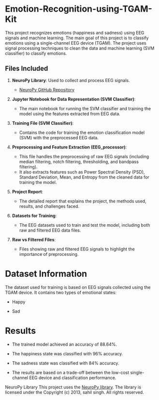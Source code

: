 # Emotion-Recognition-using-TGAM-Kit
This project recognizes emotions (happiness and sadness) using EEG signals and machine learning. The main goal of this project is to classify emotions using a single-channel EEG device (TGAM). The project uses signal processing techniques to clean the data and machine learning (SVM classifier) to classify emotions.

## Files Included

1. **NeuroPy Library**: Used to collect and process EEG signals. 
   - [NeuroPy GitHub Repository](https://github.com/lihas/NeuroPy)

2. **Jupyter Notebook for Data Representation (SVM Classifier)**: 
   - The main notebook for running the SVM classifier and training the model using the features extracted from EEG data.
   
3. **Training File (SVM Classifier)**: 
   - Contains the code for training the emotion classification model (SVM) with the preprocessed EEG data.

4. **Preprocessing and Feature Extraction (EEG_processor)**: 
   - This file handles the preprocessing of raw EEG signals (including median filtering, notch filtering, thresholding, and bandpass filtering).
   - It also extracts features such as Power Spectral Density (PSD), Standard Deviation, Mean, and Entropy from the cleaned data for training the model.

5. **Project Report**: 
   - The detailed report that explains the project, the methods used, results, and challenges faced.

6. **Datasets for Training**: 
   - The EEG datasets used to train and test the model, including both raw and filtered EEG data files.

7. **Raw vs Filtered Files**: 
   - Files showing raw and filtered EEG signals to highlight the importance of preprocessing.

# Dataset Information
The dataset used for training is based on EEG signals collected using the TGAM device. It contains two types of emotional states:
- Happy
  
- Sad

# Results
- The trained model achieved an accuracy of 88.64%.

- The happiness state was classified with 96% accuracy.

- The sadness state was classified with 84% accuracy.

- The results are based on a trade-off between the low-cost single-channel EEG device and classification performance.















NeuroPy Library
This project uses the [NeuroPy library](https://github.com/lihas/NeuroPy). The library is licensed under the Copyright (c) 2013, sahil singh. All rights reserved.


